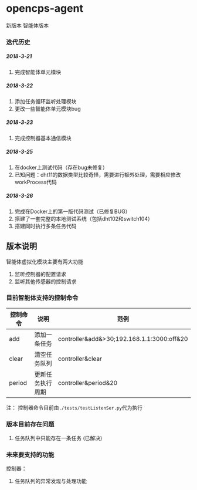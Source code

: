 # opencps-agent

新版本 智能体版本

### 迭代历史
##### 2018-3-21  

1. 完成智能体单元模块

##### 2018-3-22

1. 添加任务循环监听处理模块
2. 更改一些智能体单元模块bug

##### 2018-3-23

1. 完成控制器基本通信模块

##### 2018-3-25

1. 在docker上测试代码（存在bug未修复）
2. 已知问题：dht11的数据类型比较奇怪，需要进行额外处理，需要相应修改workProcess代码

##### 2018-3-26
1. 完成在Docker上的第一版代码测试（已修复BUG）
2. 搭建了一套完整的本地测试系统（包括dht102和switch104）
3. 搭建同时执行多条任务代码

## 版本说明

智能体虚拟化模块主要有两大功能

1. 监听控制器的配置请求
2. 监听其他传感器的控制请求

### 目前智能体支持的控制命令
|控制命令|说明|范例|
|--------|----|----|
|add|添加一条任务|controller&add&>30;192.168.1.1:3000:off&20|
|clear|清空任务队列|controller&clear|
|period|更新任务执行周期|controller&period&20|

注： 控制器命令目前由`./tests/testListenSer.py`代为执行
 
### 版本目前存在问题
1. 任务队列中只能存在一条任务 (已解决)

### 未来要支持的功能

控制器：

1. 任务队列的异常发现与处理功能
